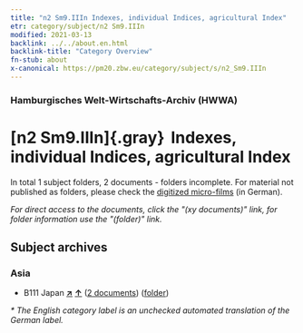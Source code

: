 ```yaml
---
title: "n2 Sm9.IIIn Indexes, individual Indices, agricultural Index"
etr: category/subject/n2 Sm9.IIIn
modified: 2021-03-13
backlink: ../../about.en.html
backlink-title: "Category Overview"
fn-stub: about
x-canonical: https://pm20.zbw.eu/category/subject/s/n2_Sm9.IIIn
---
```


### Hamburgisches Welt-Wirtschafts-Archiv (HWWA)
# [n2 Sm9.IIIn]{.gray}&#8201; Indexes, individual Indices, agricultural Index&#160; 





In total 1 subject folders, 2 documents - folders incomplete.
For material not published as folders, please check the [digitized micro-films](/film/h1_sh.de.html) (in German).

_For direct access to the documents, click the "(xy documents)" link, for folder information use the "(folder)" link._

## Subject archives



### Asia

- B111 Japan [**&nearr;**](../../../geo/i/141272/about.en.html "Japan (all folders)") [**&uarr;**](../../../geo/about.en.html#B111 "Country category system") (<a href="https://pm20.zbw.eu/dfgview/sh/141272,144997" title="about: Japan : Indexes, individual Indices, agricultural Index" target="_blank">2 documents</a>) ([folder](../../../../folder/sh/1412xx/141272/1449xx/144997/about.en.html))


_* The English category label is an unchecked automated translation of the German label._

